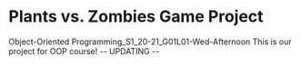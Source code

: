 # Plants vs. Zombies Game Project
Object-Oriented Programming_S1_20-21_G01L01-Wed-Afternoon
This is our project for OOP course! 
-- UPDATING --
